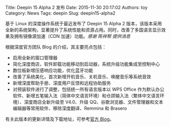 Title: Deepin 15 Alpha 2 发布
Date: 2015-11-30 20:17:02
Authors: toy
Category: News
Tags: deepin
Slug: deepin15-alpha2

基于 Linux 的深度操作系统于最近发布了 Deepin 15 Alpha 2 版本，该版本采用全新的系统架构，显著提升了系统性能和资源占用。同时，改善了多国语言显示效果及拥有镜像源加速（CDN 加速）功能。*感谢 陈祥帮 提供消息*

<!-- PELICAN_END_SUMMARY -->

根据深度官方团队 Blog 的介绍，其主要亮点包括：

* 启用全新的窗口管理器
* 简化深度商店，软件卸载功能移动到启动器，系统升级功能集成至控制中心
* 数位板新增压感响应功能，优化蓝牙功能
* 改善了系统美化，首次新增开机音乐、关机音乐、唤醒音乐等系统音效
* 新增深度帮助手册、深度用户反馈和远程协助服务
* 对预装软件进行了调整，包括统一所有语言版本以 WPS Office 作为默认办公软件、新增五笔输入法（简体中文语言环境）和仓颉输入法（繁体中文语言环境）、深度商店全新升级至 V4.0、升级 QQ、谷歌浏览器、文件管理器和文本编辑器等常用软件、移除深度翻译、Remmina 和 Brasero

有关此版本的更新详情及下载地址，可参考[官方 Blog][b]。

[b]: http://blog.deepin.org/2015/11/deepin-15-alpha2-a-different-deepin-for-you/
